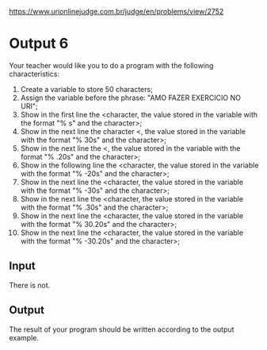 https://www.urionlinejudge.com.br/judge/en/problems/view/2752

# Output 6



Your teacher would like you to do a program with the following
characteristics:

1. Create a variable to store 50 characters;
2. Assign the variable before the phrase: "AMO FAZER EXERCICIO NO URI";
3. Show in the first line the <character, the value stored in the variable
   with the format "% s" and the character>;
1. Show in the next line the character <, the value stored in the variable
   with the format "% 30s" and the character>;
1. Show in the next line the <, the value stored in the variable with the
   format "% .20s" and the character>;
1. Show in the following line the <character, the value stored in the variable
   with the format "% -20s" and the character>;
1. Show in the next line the <character, the value stored in the variable with
   the format "% -30s" and the character>;
1. Show in the next line the <character, the value stored in the variable with
   the format "% .30s" and the character>;
1. Show in the next line the <character, the value stored in the variable with
   the format "% 30.20s" and the character>;
1. Show in the next line the <character, the value stored in the variable with
   the format "% -30.20s" and the character>;

## Input

There is not.

## Output

The result of your program should be written according to the output example.

